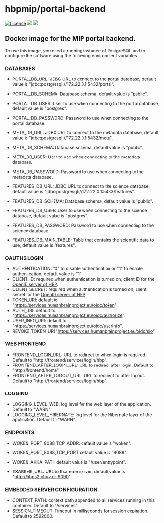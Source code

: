 # hbpmip/portal-backend

[![License](https://img.shields.io/badge/license-AGPL--3.0-blue.svg)](https://www.gnu.org/licenses/agpl-3.0.html) [![](https://images.microbadger.com/badges/version/hbpmip/portal-backend.svg)](https://hub.docker.com/r/hbpmip/portal-backend/tags/ "hbpmip/portal-backend image tags") [![](https://images.microbadger.com/badges/image/hbpmip/portal-backend.svg)](https://microbadger.com/#/images/hbpmip/portal-backend "hbpmip/portal-backend on microbadger")

## Docker image for the MIP portal backend.

To use this image, you need a running instance of PostgreSQL and to configure the software using the following environment variables.


### DATABASES

* PORTAL_DB_URL: JDBC URL to connect to the portal database, default value is "jdbc:postgresql://172.22.0.1:5432/portal".
* PORTAL_DB_SCHEMA: Database schema, default value is "public".
* PORTAL_DB_USER: User to use when connecting to the portal database, default value is "postgres".
* PORTAL_DB_PASSWORD: Password to use when connecting to the portal database.

* META_DB_URL: JDBC URL to connect to the metadata database, default value is "jdbc:postgresql://172.22.0.1:5432/meta".
* META_DB_SCHEMA: Database schema, default value is "public".
* META_DB_USER: User to use when connecting to the metadata database.
* META_DB_PASSWORD: Password to use when connecting to the metadata database.

* FEATURES_DB_URL: JDBC URL to connect to the science database, default value is "jdbc:postgresql://172.22.0.1:5433/features".
* FEATURES_DB_SCHEMA: Database schema, default value is "public".
* FEATURES_DB_USER: User to use when connecting to the science database, default value is "postgres".
* FEATURES_DB_PASSWORD: Password to use when connecting to the science database.
* FEATURES_DB_MAIN_TABLE: Table that contains the scientific data to use, default value is "features".


### OAUTH2 LOGIN

* AUTHENTICATION: "0" to disable authentication or "1" to enable authentication, default value is "1".
* CLIENT_ID: required when authentication is turned on, client ID for the [OpenID server of HBP](https://services.humanbrainproject.eu/oidc/).
* CLIENT_SECRET: required when authentication is turned on, client secret for the [OpenID server of HBP](https://services.humanbrainproject.eu/oidc/).
* TOKEN_URI: default to "https://services.humanbrainproject.eu/oidc/token".
* AUTH_URI: default to "https://services.humanbrainproject.eu/oidc/authorize".
* USER_INFO_URI: default to "https://services.humanbrainproject.eu/oidc/userinfo".
* REVOKE_TOKEN_URI "https://services.humanbrainproject.eu/oidc/slo".


### WEB FRONTEND

* FRONTEND_LOGIN_URL: URL to redirect to when login is required. Default to "http://frontend/services/login/hbp".
* FRONTEND_AFTER_LOGIN_URL: URL to redirect after login. Default to "http://frontend/home".
* FRONTEND_AFTER_LOGOUT_URL: URL to redirect to after logout. Default to "http://frontend/services/login/hbp".


### LOGGING

* LOGGING_LEVEL_WEB: log level for the web layer of the application. Default to "WARN".
* LOGGING_LEVEL_HIBERNATE: log level for the Hibernate layer of the application. Default to "WARN".


### ENDPOINTS

* WOKEN_PORT_8088_TCP_ADDR: default value is "woken".
* WOKEN_PORT_8088_TCP_PORT default value is "8088".
* WOKEN_AKKA_PATH default value is "/user/entrypoint".

* EXAREME_URL: URL to Exareme server, default value is "http://hbps2.chuv.ch:9090".


### EMBEDDED SERVER CONFIGURATION

* CONTEXT_PATH:  context path appended to all services running in this container. Default to "/services".
* SESSION_TIMEOUT: Timeout in milliseconds for session expiration. Default to 2592000.
